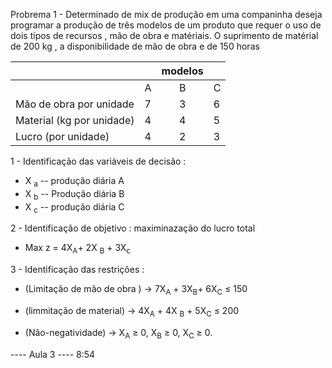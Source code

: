 Probrema 1 - Determinado de mix de produção em uma companinha deseja programar a produção de três modelos de um produto que requer o uso de dois tipos de recursos , mão de 
obra e matériais.
O suprimento de matérial de 200 kg , a disponibilidade de mão de obra e de 150 horas 


|           ||modelos ||
---------|---|:---:|--|
|        | A | B |C |
|Mão de obra por unidade | 7  | 3 | 6 |
| Material (kg por unidade)    | 4 | 4 | 5 |
|Lucro (por unidade)           | 4 | 2 | 3 |


1 - Identificação das variáveis de decisão :

-  X <sub>a</sub> -- produção diária A
-  X <sub>b</sub> -- Produção diária B
-  X <sub>c</sub> -- produção diária C 

2 - Identificação de objetivo : maximinazação do lucro total 

- Max z = 4X<sub>A</sub>+ 2X <sub>B</sub> + 3X<sub>c</sub>


3 - Identificação das restriçôes : 

- (Limitação de mão de obra ) $\to$ 7X<sub>A</sub> + 3X<sub>B</sub>+ 6X<sub>C</sub> ≤ 150

- (limmitação de material) $\to$ 4X<sub>A</sub> + 4X <sub>B</sub> + 5X<sub>C</sub> ≤ 200

- (Não-negatividade) $\to$ X<sub>A</sub> ≥ 0, X<sub>B</sub> ≥ 0, X<sub>C</sub> ≥ 0.


---- Aula 3  ---- 8:54  

